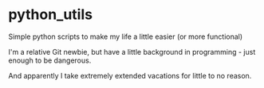 # python_utils
Simple python scripts to make my life a little easier (or more functional)

I'm a relative Git newbie, but have a little background in programming - just enough to be dangerous.

And apparently I take extremely extended vacations for little to no reason.
